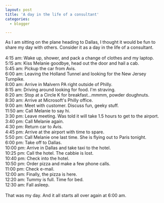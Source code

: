 ```yaml
---
layout: post
title: 'A day in the life of a consultant'
categories:
  - blogger

---
```


As I am sitting on the plane heading to Dallas, I thought it would be fun to share my day with others.  Consider it as a day in the life of a consultant.
<br />
<br />4:15 am: Wake up, shower, and pack a change of clothes and my laptop.
<br />5:15 am: Kiss Melanie goodbye, head out the door and hail a cab.
<br />5:45 am: Pickup the car from Avis.
<br />6:00 am: Leaving the Holland Tunnel and looking for the New Jersey Turnpike.
<br />8:00 am: Arrive in Malvern PA right outside of Philly.
<br />8:15 am: Driving around looking for food.  I'm straving.
<br />8:20 am: Stop at a Circle K for breakfast...mmmm, powder doughnuts.
<br />8:30 am: Arrive at Microsoft's Philly office.
<br />9:00 am: Meet with customer.  Discuss fun, geeky stuff.
<br />11:50 am: Call Melanie to say hi.
<br />3:30 pm: Leave meeting.  Was told it will take 1.5 hours to get to the airport.
<br />3:40 pm: Call Melanie again.
<br />4:30 pm: Return car to Avis.
<br />4:45 pm: Arrive at the airport with time to spare.
<br />5:50 pm: Call Melanie one last time.  She is flying out to Paris tonight.
<br />6:00 pm: Take off to Dallas.
<br />10:00 pm: Arrive in Dallas and take taxi to the hotel.
<br />10:25 pm: Call the hotel.  The cabbie is lost.
<br />10:40 pm: Check into the hotel.
<br />10:50 pm: Order pizza and make a few phone calls.
<br />11:00 pm: Check e-mail.
<br />12:00 am: Finally, the pizza is here.
<br />12:20 am: Tummy is full.  Time for bed.
<br />12:30 am: Fall asleep.
<br />
<br />That was my day.  And it all starts all over again at 6:00 am.
